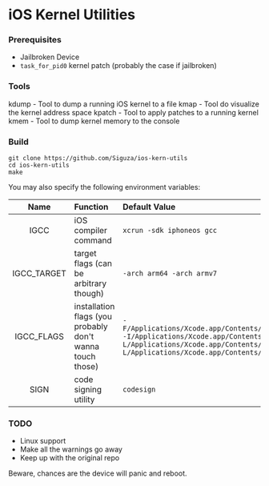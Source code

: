 # iOS Kernel Utilities

### Prerequisites

* Jailbroken Device
* `task_for_pid0` kernel patch (probably the case if jailbroken)

### Tools

kdump  - Tool to dump a running iOS kernel to a file
kmap   - Tool do visualize the kernel address space
kpatch - Tool to apply patches to a running kernel
kmem   - Tool to dump kernel memory to the console

### Build

    git clone https://github.com/Siguza/ios-kern-utils
    cd ios-kern-utils
    make

You may also specify the following environment variables:

Name | Function | Default Value
:-: | :- | :-
IGCC | iOS compiler command | `xcrun -sdk iphoneos gcc`
IGCC_TARGET | target flags (can be arbitrary though) | `-arch arm64 -arch armv7`
IGCC_FLAGS | installation flags (you probably don't wanna touch those) | `-F/Applications/Xcode.app/Contents/Developer/Platforms/iPhoneOS.platform/Developer/SDKs/iPhoneOS.sdk/System/Library/Frameworks -I/Applications/Xcode.app/Contents/Developer/Platforms/iPhoneOS.platform/Developer/SDKs/iPhoneOS.sdk/usr/include -L/Applications/Xcode.app/Contents/Developer/Platforms/iPhoneOS.platform/Developer/SDKs/iPhoneOS.sdk/usr/lib -L/Applications/Xcode.app/Contents/Developer/Platforms/iPhoneOS.platform/Developer/SDKs/iPhoneOS.sdk/usr/lib/system`
SIGN | code signing utility | `codesign`

### TODO

* Linux support
* Make all the warnings go away
* Keep up with the original repo

Beware, chances are the device will panic and reboot.
